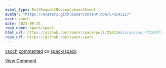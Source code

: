 ```yaml
---
event_type: PullRequestReviewCommentEvent
avatar: "https://avatars.githubusercontent.com/u/814322?"
user: vsoch
date: 2021-09-25
repo_name: spack/spack
html_url: https://github.com/spack/spack/pull/25611#discussion_r715957566
repo_url: https://github.com/spack/spack
---
```


<a href='https://github.com/vsoch' target='_blank'>vsoch</a> <a href='https://github.com/spack/spack/pull/25611#discussion_r715957566' target='_blank'>commented</a> on <a href='https://github.com/spack/spack' target='_blank'>spack/spack</a>

<a href='https://github.com/spack/spack/pull/25611#discussion_r715957566' target='_blank'>View Comment</a>